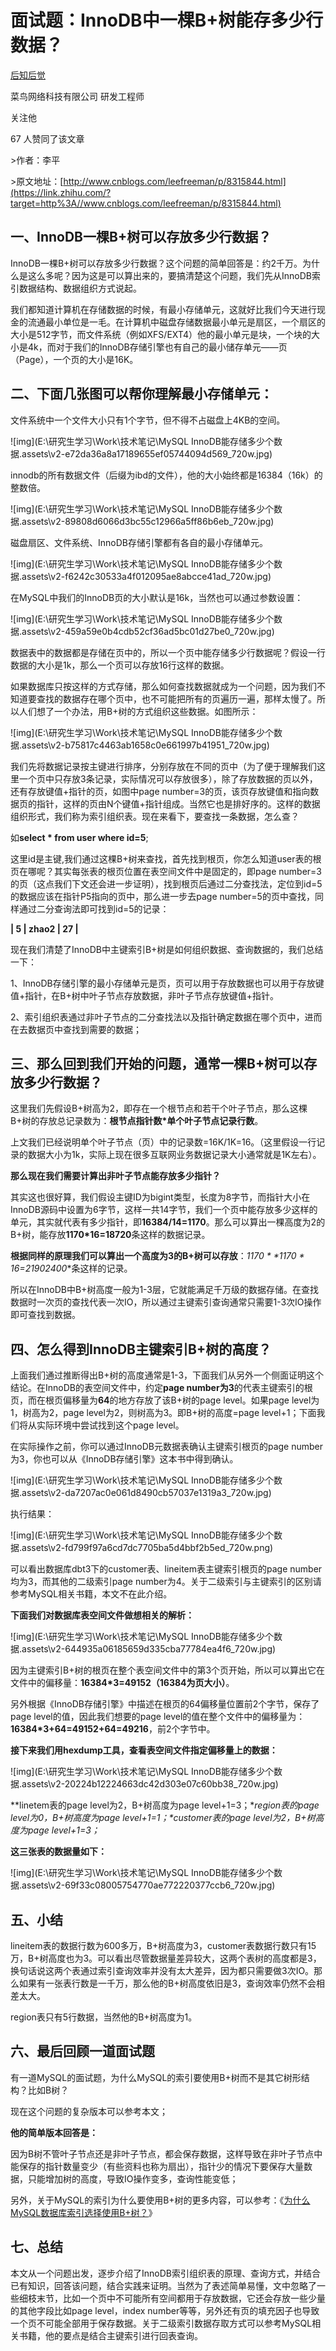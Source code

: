 # 面试题：InnoDB中一棵B+树能存多少行数据？

[后知后觉](https://www.zhihu.com/people/xuliugen)[](https://www.zhihu.com/question/48510028)

菜鸟网络科技有限公司 研发工程师

关注他

67 人赞同了该文章

﻿>作者：李平

\>原文地址：[http://www.cnblogs.com/leefreeman/p/8315844.html](https://link.zhihu.com/?target=http%3A//www.cnblogs.com/leefreeman/p/8315844.html)

## 一、InnoDB一棵B+树可以存放多少行数据？

InnoDB一棵B+树可以存放多少行数据？这个问题的简单回答是：约2千万。为什么是这么多呢？因为这是可以算出来的，要搞清楚这个问题，我们先从InnoDB索引数据结构、数据组织方式说起。

我们都知道计算机在存储数据的时候，有最小存储单元，这就好比我们今天进行现金的流通最小单位是一毛。在计算机中磁盘存储数据最小单元是扇区，一个扇区的大小是512字节，而文件系统（例如XFS/EXT4）他的最小单元是块，一个块的大小是4k，而对于我们的InnoDB存储引擎也有自己的最小储存单元——页（Page），一个页的大小是16K。

## 二、下面几张图可以帮你理解最小存储单元：

文件系统中一个文件大小只有1个字节，但不得不占磁盘上4KB的空间。



![img](E:\研究生学习\Work\技术笔记\MySQL InnoDB能存储多少个数据.assets\v2-e72da36a8a17189655ef05744094d569_720w.jpg)



innodb的所有数据文件（后缀为ibd的文件），他的大小始终都是16384（16k）的整数倍。



![img](E:\研究生学习\Work\技术笔记\MySQL InnoDB能存储多少个数据.assets\v2-89808d6066d3bc55c12966a5ff86b6eb_720w.jpg)



磁盘扇区、文件系统、InnoDB存储引擎都有各自的最小存储单元。



![img](E:\研究生学习\Work\技术笔记\MySQL InnoDB能存储多少个数据.assets\v2-f6242c30533a4f012095ae8abcce41ad_720w.jpg)



在MySQL中我们的InnoDB页的大小默认是16k，当然也可以通过参数设置：



![img](E:\研究生学习\Work\技术笔记\MySQL InnoDB能存储多少个数据.assets\v2-459a59e0b4cdb52cf36ad5bc01d27be0_720w.jpg)



数据表中的数据都是存储在页中的，所以一个页中能存储多少行数据呢？假设一行数据的大小是1k，那么一个页可以存放16行这样的数据。

如果数据库只按这样的方式存储，那么如何查找数据就成为一个问题，因为我们不知道要查找的数据存在哪个页中，也不可能把所有的页遍历一遍，那样太慢了。所以人们想了一个办法，用B+树的方式组织这些数据。如图所示：



![img](E:\研究生学习\Work\技术笔记\MySQL InnoDB能存储多少个数据.assets\v2-b75817c4463ab1658c0e661997b41951_720w.jpg)



我们先将数据记录按主键进行排序，分别存放在不同的页中（为了便于理解我们这里一个页中只存放3条记录，实际情况可以存放很多），除了存放数据的页以外，还有存放键值+指针的页，如图中page number=3的页，该页存放键值和指向数据页的指针，这样的页由N个键值+指针组成。当然它也是排好序的。这样的数据组织形式，我们称为索引组织表。现在来看下，要查找一条数据，怎么查？

如**select \* from user where id=5**;

这里id是主键,我们通过这棵B+树来查找，首先找到根页，你怎么知道user表的根页在哪呢？其实每张表的根页位置在表空间文件中是固定的，即page number=3的页（这点我们下文还会进一步证明），找到根页后通过二分查找法，定位到id=5的数据应该在指针P5指向的页中，那么进一步去page number=5的页中查找，同样通过二分查询法即可找到id=5的记录：

**| 5 | zhao2 | 27 |**

现在我们清楚了InnoDB中主键索引B+树是如何组织数据、查询数据的，我们总结一下：

1、InnoDB存储引擎的最小存储单元是页，页可以用于存放数据也可以用于存放键值+指针，在B+树中叶子节点存放数据，非叶子节点存放键值+指针。

2、索引组织表通过非叶子节点的二分查找法以及指针确定数据在哪个页中，进而在去数据页中查找到需要的数据；

## 三、那么回到我们开始的问题，通常一棵B+树可以存放多少行数据？

这里我们先假设B+树高为2，即存在一个根节点和若干个叶子节点，那么这棵B+树的存放总记录数为：**根节点指针数\*单个叶子节点记录行数**。

上文我们已经说明单个叶子节点（页）中的记录数=16K/1K=16。（这里假设一行记录的数据大小为1k，实际上现在很多互联网业务数据记录大小通常就是1K左右）。

**那么现在我们需要计算出非叶子节点能存放多少指针？**

其实这也很好算，我们假设主键ID为bigint类型，长度为8字节，而指针大小在InnoDB源码中设置为6字节，这样一共14字节，我们一个页中能存放多少这样的单元，其实就代表有多少指针，即**16384/14=1170**。那么可以算出一棵高度为2的B+树，能存放**1170\*16=18720**条这样的数据记录。

**根据同样的原理我们可以算出一个高度为3的B+树可以存放**：**1170 \* \*1170 \** 16=21902400**条这样的记录。

所以在InnoDB中B+树高度一般为1-3层，它就能满足千万级的数据存储。在查找数据时一次页的查找代表一次IO，所以通过主键索引查询通常只需要1-3次IO操作即可查找到数据。

## 四、怎么得到InnoDB主键索引B+树的高度？

上面我们通过推断得出B+树的高度通常是1-3，下面我们从另外一个侧面证明这个结论。在InnoDB的表空间文件中，约定**page number为3**的代表主键索引的根页，而在根页偏移量为**64**的地方存放了该B+树的page level。如果page level为1，树高为2，page level为2，则树高为3。即B+树的高度=page level+1；下面我们将从实际环境中尝试找到这个page level。

在实际操作之前，你可以通过InnoDB元数据表确认主键索引根页的page number为3，你也可以从《InnoDB存储引擎》这本书中得到确认。



![img](E:\研究生学习\Work\技术笔记\MySQL InnoDB能存储多少个数据.assets\v2-da7207ac0e061d8490cb57037e1319a3_720w.jpg)



执行结果：



![img](E:\研究生学习\Work\技术笔记\MySQL InnoDB能存储多少个数据.assets\v2-fd799f97a6cd7dc7705ba5d4bbf2b5ed_720w.png)



可以看出数据库dbt3下的customer表、lineitem表主键索引根页的page number均为3，而其他的二级索引page number为4。关于二级索引与主键索引的区别请参考MySQL相关书籍，本文不在此介绍。

**下面我们对数据库表空间文件做想相关的解析：**



![img](E:\研究生学习\Work\技术笔记\MySQL InnoDB能存储多少个数据.assets\v2-644935a06185659d335cba77784ea4f6_720w.jpg)



因为主键索引B+树的根页在整个表空间文件中的第3个页开始，所以可以算出它在文件中的偏移量：**16384\*3=49152（16384为页大小）**。

另外根据《InnoDB存储引擎》中描述在根页的64偏移量位置前2个字节，保存了page level的值，因此我们想要的page level的值在整个文件中的偏移量为：**16384\*3+64=49152+64=49216**，前2个字节中。

**接下来我们用hexdump工具，查看表空间文件指定偏移量上的数据：**



![img](E:\研究生学习\Work\技术笔记\MySQL InnoDB能存储多少个数据.assets\v2-20224b12224663dc42d303e07c60bb38_720w.jpg)



**linetem表的page level为2，B+树高度为page level+1=3；\**region表的page level为0，B+树高度为page level+1=1；\**customer表的page level为2，B+树高度为page level+1=3；**

**这三张表的数据量如下：**



![img](E:\研究生学习\Work\技术笔记\MySQL InnoDB能存储多少个数据.assets\v2-69f33c08005754770ae772220377ccb6_720w.jpg)



## 五、小结

lineitem表的数据行数为600多万，B+树高度为3，customer表数据行数只有15万，B+树高度也为3。可以看出尽管数据量差异较大，这两个表树的高度都是3，换句话说这两个表通过索引查询效率并没有太大差异，因为都只需要做3次IO。那么如果有一张表行数是一千万，那么他的B+树高度依旧是3，查询效率仍然不会相差太大。

region表只有5行数据，当然他的B+树高度为1。

## 六、最后回顾一道面试题

有一道MySQL的面试题，为什么MySQL的索引要使用B+树而不是其它树形结构？比如B树？

现在这个问题的复杂版本可以参考本文；

**他的简单版本回答是：**

因为B树不管叶子节点还是非叶子节点，都会保存数据，这样导致在非叶子节点中能保存的指针数量变少（有些资料也称为扇出），指针少的情况下要保存大量数据，只能增加树的高度，导致IO操作变多，查询性能变低；

另外，关于MySQL的索引为什么要使用B+树的更多内容，可以参考：《[为什么MySQL数据库索引选择使用B+树？](https://link.zhihu.com/?target=http%3A//mp.weixin.qq.com/s%3F__biz%3DMzI1NDQ3MjQxNA%3D%3D%26mid%3D2247485383%26idx%3D1%26sn%3D0e0ceaf484054850be559cefa86c5298%26chksm%3De9c5fe76deb27760f41928f683bdf63cbddeda3e4e6bfb7a55bb9a2f15598f9b41895027471a%26scene%3D21%23wechat_redirect)》

## 七、总结

本文从一个问题出发，逐步介绍了InnoDB索引组织表的原理、查询方式，并结合已有知识，回答该问题，结合实践来证明。当然为了表述简单易懂，文中忽略了一些细枝末节，比如一个页中不可能所有空间都用于存放数据，它还会存放一些少量的其他字段比如page level，index number等等，另外还有页的填充因子也导致一个页不可能全部用于保存数据。关于二级索引数据存取方式可以参考MySQL相关书籍，他的要点是结合主键索引进行回表查询。